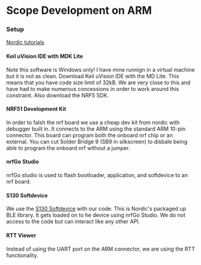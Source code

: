 # Scope Development on ARM

### Setup

[Nordic tutorials](https://devzone.nordicsemi.com/tutorials/)

#### Keil uVision IDE with MDK Lite
Note this software is Windows only! I have mine runnign in a virtual machine but it is not as clean. Download Keil uVision IDE with the MD Lite. This means that you have code size limit of 32kB. We are very close to this and have had to make numerous concessions in order to work around this constraint. Also download the NRF5 SDK.

#### NRF51 Development Kit
In order to falsh the nrf board we use a cheap dev kit from nordic with debugger built in. It connects to the ARM using the standard ARM 10-pin connector. This board can program both the onboard nrf chip or an external. You can cut Solder Bridge 9 (SB9 in silkscreen) to disbale being able to program the onboard nrf without a jumper. 

#### nrfGo Studio
nrfGo studio is used to flash bootloader, application, and softdevice to an nrf board.

#### S130 Softdevice 
We use the [S130 Softdevice](https://github.com/avatech-inc/Scope_Firmware_ARM/blob/documentation/doc/Scope%20Datasheets/S130_SDS_v2.0.pdf) with our code. This is Nordic's packaged up BLE library. It gets loaded on to he device using nrfGo Studio. We do not access to the code but can interact like any other API.

#### RTT Viewer
Instead of using the UART port on the ARM connector, we are using the RTT functionality.


